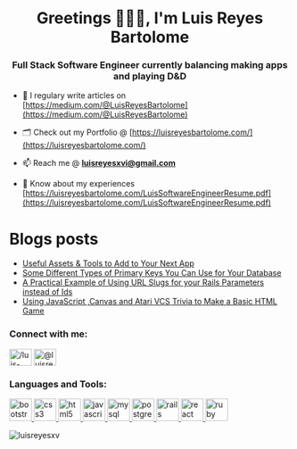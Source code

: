 <h1 align="center">Greetings 🦹🏽‍♂️, I'm Luis Reyes Bartolome</h1>
<h3 align="center">Full Stack Software Engineer currently balancing making apps and playing D&D</h3>

- 📝 I regulary write articles on [https://medium.com/@LuisReyesBartolome](https://medium.com/@LuisReyesBartolome)

- 🗂 Check out my Portfolio @ [https://luisreyesbartolome.com/](https://luisreyesbartolome.com/)

- 📫 Reach me @ **luisreyesxvi@gmail.com**

- 📄 Know about my experiences [https://luisreyesbartolome.com/LuisSoftwareEngineerResume.pdf](https://luisreyesbartolome.com/LuisSoftwareEngineerResume.pdf)

# Blogs posts
<!-- BLOG-POST-LIST:START -->
- [Useful Assets & Tools to Add to Your Next App](https://medium.com/@luisreyesbartolome/useful-assets-tools-to-add-to-your-next-app-175cb762817f?source=rss-71d798a52f7------2)
- [Some Different Types of Primary Keys You Can Use for Your Database](https://medium.com/@luisreyesbartolome/some-different-types-of-primary-keys-you-can-use-for-your-database-8f686aa14221?source=rss-71d798a52f7------2)
- [A Practical Example of Using URL Slugs for your Rails Parameters instead of Ids](https://medium.com/@luisreyesbartolome/a-practical-example-of-using-url-slugs-for-your-rails-parameters-instead-of-ids-3d6759f30125?source=rss-71d798a52f7------2)
- [Using JavaScript ,Canvas and Atari VCS Trivia to Make a Basic HTML Game](https://js.plainenglish.io/a-quick-example-of-using-js-canvas-and-atari-vcs-trivia-to-make-a-basic-html-game-bdd52a41dd36?source=rss-71d798a52f7------2)
<!-- BLOG-POST-LIST:END -->

<h3 align="left">Connect with me:</h3>
<p align="left">
<a href="https://linkedin.com/in//luis-reyes-bartolome" target="blank"><img align="center" src="https://www.flaticon.com/svg/static/icons/svg/2111/2111465.svg" alt="/luis-reyes-bartolome" height="30" width="40" /></a>
<a href="https://luisreyesbartolome.medium.com/" target="blank"><img align="center" src="https://www.flaticon.com/svg/static/icons/svg/2111/2111470.svg" alt="@luisreyesbartolome" height="30" width="40" /></a>
</p>

<h3 align="left">Languages and Tools:</h3>
<p align="left"> <a href="https://getbootstrap.com" target="_blank"> <img src="https://www.flaticon.com/svg/static/icons/svg/1348/1348052.svg" alt="bootstrap" width="40" height="40"/> </a> <a href="https://www.w3schools.com/css/" target="_blank"> <img src="https://www.flaticon.com/svg/static/icons/svg/732/732190.svg" alt="css3" width="40" height="40"/> </a> <a href="https://www.w3.org/html/" target="_blank"> <img src="https://www.flaticon.com/svg/static/icons/svg/1216/1216733.svg" alt="html5" width="40" height="40"/> </a> <a href="https://developer.mozilla.org/en-US/docs/Web/JavaScript" target="_blank"> <img src="https://www.flaticon.com/svg/static/icons/svg/1548/1548791.svg" alt="javascript" width="40" height="40"/> </a> <a href="https://www.mysql.com/" target="_blank"> <img src="https://www.flaticon.com/svg/static/icons/svg/1199/1199128.svg" alt="mysql" width="40" height="40"/> </a> <a href="https://www.postgresql.org" target="_blank"> <img src="https://cdn.iconscout.com/icon/free/png-256/postgresql-226047.png" alt="postgresql" width="40" height="40"/> </a> <a href="https://rubyonrails.org" target="_blank"> <img src="https://cdn.iconscout.com/icon/free/png-256/rails-282490.png" alt="rails" width="40" height="40"/> </a> <a href="https://reactjs.org/" target="_blank"> <img src="https://www.flaticon.com/svg/static/icons/svg/919/919851.svg" alt="react" width="40" height="40"/> </a> <a href="https://www.ruby-lang.org/en/" target="_blank"> <img src="https://www.flaticon.com/svg/static/icons/svg/919/919842.svg" alt="ruby" width="40" height="40"/> </a> </p>

<p><img align="center" src="https://github-readme-stats.vercel.app/api/top-langs?username=luisreyesxv&show_icons=true&locale=en&layout=compact" alt="luisreyesxv" /></p>
